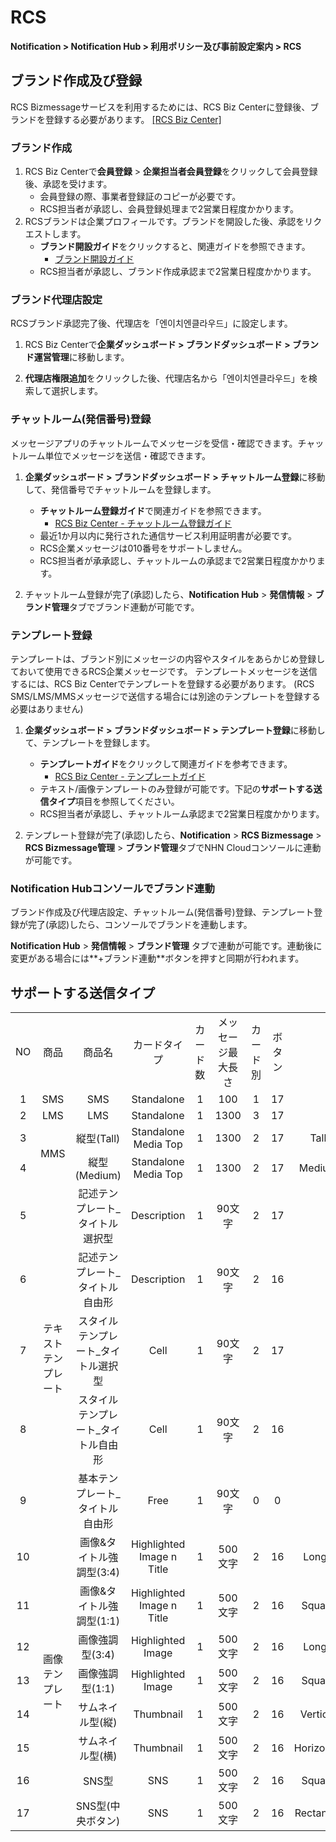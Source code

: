 <style>
.page__rnb .lst_rnb_item .rnb_item:first-of-type a {
    display: inline !important;
}
</style>
<h1>RCS</h1> 

**Notification > Notification Hub > 利用ポリシー及び事前設定案内 > RCS**

## ブランド作成及び登録

RCS Bizmessageサービスを利用するためには、RCS Biz Centerに登録後、ブランドを登録する必要があります。 [[RCS Biz Center]](https://www.rcsbizcenter.com/main)

### ブランド作成
1. RCS Biz Centerで**会員登録** > **企業担当者会員登録**をクリックして会員登録後、承認を受けます。
    * 会員登録の際、事業者登録証のコピーが必要です。
    * RCS担当者が承認し、会員登録処理まで2営業日程度かかります。
2. RCSブランドは企業プロフィールです。ブランドを開設した後、承認をリクエストします。
    * **ブランド開設ガイド**をクリックすると、関連ガイドを参照できます。
      * [ブランド開設ガイド](https://www.rcsbizcenter.com/GuideBrand)
    * RCS担当者が承認し、ブランド作成承認まで2営業日程度かかります。

### ブランド代理店設定
RCSブランド承認完了後、代理店を「엔이치엔클라우드」に設定します。

1. RCS Biz Centerで**企業ダッシュボード > ブランドダッシュボード > ブランド運営管理**に移動します。

2. **代理店権限追加**をクリックした後、代理店名から「엔이치엔클라우드」を検索して選択します。

### チャットルーム(発信番号)登録
メッセージアプリのチャットルームでメッセージを受信・確認できます。チャットルーム単位でメッセージを送信・確認できます。

1. **企業ダッシュボード > ブランドダッシュボード > チャットルーム登録**に移動して、発信番号でチャットルームを登録します。
    * **チャットルーム登録ガイド**で関連ガイドを参照できます。
      * [RCS Biz Center - チャットルーム登録ガイド](https://www.rcsbizcenter.com/Chatbot#section01)
    * 最近1か月以内に発行された通信サービス利用証明書が必要です。
    * RCS企業メッセージは010番号をサポートしません。
    * RCS担当者が承承認し、チャットルームの承認まで2営業日程度かかります。

2. チャットルーム登録が完了(承認)したら、**Notification Hub** > **発信情報** > **ブランド管理**タブでブランド連動が可能です。

### テンプレート登録
テンプレートは、ブランド別にメッセージの内容やスタイルをあらかじめ登録しておいて使用できるRCS企業メッセージです。
テンプレートメッセージを送信するには、RCS Biz Centerでテンプレートを登録する必要があります。 (RCS SMS/LMS/MMSメッセージで送信する場合には別途のテンプレートを登録する必要はありません)

1. **企業ダッシュボード > ブランドダッシュボード > テンプレート登録**に移動して、テンプレートを登録します。
    * **テンプレートガイド**をクリックして関連ガイドを参考できます。
      * [RCS Biz Center - テンプレートガイド](https://www.rcsbizcenter.com/RcsMessageType#section04)
    * テキスト/画像テンプレートのみ登録が可能です。下記の**サポートする送信タイプ**項目を参照してください。
    * RCS担当者が承認し、チャットルーム承認まで2営業日程度かかります。

2. テンプレート登録が完了(承認)したら、**Notification** > **RCS Bizmessage** > **RCS Bizmessage管理** > **ブランド管理**タブでNHN Cloudコンソールに連動が可能です。

### Notification Hubコンソールでブランド連動
ブランド作成及び代理店設定、チャットルーム(発信番号)登録、テンプレート登録が完了(承認)したら、コンソールでブランドを連動します。

**Notification Hub** > **発信情報** > **ブランド管理** タブで連動が可能です。連動後に変更がある場合には**+ブランド連動**ボタンを押すと同期が行われます。

## サポートする送信タイプ

<table class="custom-table" style="text-align: center">
    <tr>
        <td>NO</td>
        <td>商品</td>
        <td>商品名</td>
        <td>カードタイプ</td>
        <td>カード数</td>
        <td>メッセージ最大長さ</td>
        <td>カード別</td>
        <td>ボタン</td>
        <td>画像</td>
    </tr>
    <tr>
        <td>1</td>
        <td>SMS</td>
        <td>SMS</td>
        <td>Standalone</td>
        <td>1</td>
        <td>100</td>
        <td>1</td>
        <td>17</td>
        <td>-</td>
    </tr>
    <tr>
        <td>2</td>
        <td>LMS</td>
        <td>LMS</td>
        <td>Standalone</td>
        <td>1</td>
        <td>1300</td>
        <td>3</td>
        <td>17</td>
        <td>-</td>
    </tr>
    <tr>
        <td>3</td>
        <td rowspan="2">MMS</td>
        <td>縦型(Tall)</td>
        <td>Standalone Media Top</td>
        <td>1</td>
        <td>1300</td>
        <td>2</td>
        <td>17</td>
        <td>Tall(568x528)</td>
    </tr>
    <tr>
        <td>4</td>
        <td>縦型(Medium)</td>
        <td>Standalone Media Top</td>
        <td>1</td>
        <td>1300</td>
        <td>2</td>
        <td>17</td>
        <td>Medium(568x336)</td>
    </tr>
    <tr>
        <td>5</td>
        <td rowspan="5">テキスト<br/>テンプレート</td>
        <td>記述テンプレート_タイトル選択型</td>
        <td>Description</td>
        <td>1</td>
        <td>90文字</td>
        <td>2</td>
        <td>17</td>
        <td rowspan="5">-</td>
    </tr>
    <tr>
        <td>6</td>
        <td>記述テンプレート_タイトル自由形</td>
        <td>Description</td>
        <td>1</td>
        <td>90文字</td>
        <td>2</td>
        <td>16</td>
    </tr>
    <tr>
        <td>7</td>
        <td>スタイルテンプレート_タイトル選択型</td>
        <td>Cell</td>
        <td>1</td>
        <td>90文字</td>
        <td>2</td>
        <td>17</td>
    </tr>
    <tr>
        <td>8</td>
        <td>スタイルテンプレート_タイトル自由形</td>
        <td>Cell</td>
        <td>1</td>
        <td>90文字</td>
        <td>2</td>
        <td>16</td>
    </tr>
    <tr>
        <td>9</td>
        <td>基本テンプレート_タイトル自由形</td>
        <td>Free</td>
        <td>1</td>
        <td>90文字</td>
        <td>0</td>
        <td>0</td>
    </tr>
    <tr>
        <td>10</td>
        <td rowspan="8">画像<br/>テンプレート</td>
        <td>画像&タイトル強調型(3:4)</td>
        <td>Highlighted Image n Title</td>
        <td>1</td>
        <td>500文字</td>
        <td>2</td>
        <td>16</td>
        <td>Long(900x1200)</td>
    </tr>
    <tr>
        <td>11</td>
        <td>画像&タイトル強調型(1:1)</td>
        <td>Highlighted Image n Title</td>
        <td>1</td>
        <td>500文字</td>
        <td>2</td>
        <td>16</td>
        <td>Square(900x900)</td>
    </tr>
    <tr>
        <td>12</td>
        <td>画像強調型(3:4)</td>
        <td>Highlighted Image</td>
        <td>1</td>
        <td>500文字</td>
        <td>2</td>
        <td>16</td>
        <td>Long(900x1200)</td>
    </tr>
    <tr>
        <td>13</td>
        <td>画像強調型(1:1)</td>
        <td>Highlighted Image</td>
        <td>1</td>
        <td>500文字</td>
        <td>2</td>
        <td>16</td>
        <td>Square(900x900)</td>
    </tr>
    <tr>
        <td>14</td>
        <td>サムネイル型(縦)</td>
        <td>Thumbnail</td>
        <td>1</td>
        <td>500文字</td>
        <td>2</td>
        <td>16</td>
        <td>Vertical(900x560)</td>
    </tr>
    <tr>
        <td>15</td>
        <td>サムネイル型(横)</td>
        <td>Thumbnail</td>
        <td>1</td>
        <td>500文字</td>
        <td>2</td>
        <td>16</td>
        <td>Horizontal(900x560)</td>
    </tr>
    <tr>
        <td>16</td>
        <td>SNS型</td>
        <td>SNS</td>
        <td>1</td>
        <td>500文字</td>
        <td>2</td>
        <td>16</td>
        <td>Square(900x900)</td>
    </tr>
    <tr>
        <td>17</td>
        <td>SNS型(中央ボタン)</td>
        <td>SNS</td>
        <td>1</td>
        <td>500文字</td>
        <td>2</td>
        <td>16</td>
        <td>Rectangle(900x560)</td>
    </tr>
</table>
